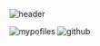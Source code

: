 ![header](https://capsule-render.vercel.app/api?type=Waving&text=HyeYeon's%20Profile&height=200&color=auto&animation=fadeIn&fontSize=40&fontAlign=75&fontAlignY=40)

![mypofiles](https://github-readme-stats.vercel.app/api?username=yanghyeyeon&theme=blue-green)
![github](https://img.shields.io/badge/GitHub-100000?style=for-the-badge&logo=github&logoColor=white)



